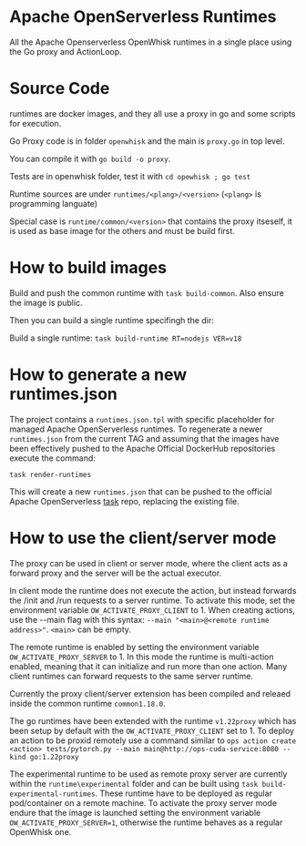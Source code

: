 <!--
#
# Licensed to the Apache Software Foundation (ASF) under one or more
# contributor license agreements.  See the NOTICE file distributed with
# this work for additional information regarding copyright ownership.
# The ASF licenses this file to You under the Apache License, Version 2.0
# (the "License"); you may not use this file except in compliance with
# the License.  You may obtain a copy of the License at
#
#     http://www.apache.org/licenses/LICENSE-2.0
#
# Unless required by applicable law or agreed to in writing, software
# distributed under the License is distributed on an "AS IS" BASIS,
# WITHOUT WARRANTIES OR CONDITIONS OF ANY KIND, either express or implied.
# See the License for the specific language governing permissions and
# limitations under the License.
#
-->

# Apache OpenServerless Runtimes

All the Apache Openserverless OpenWhisk runtimes in a single place using the Go proxy and ActionLoop.

# Source Code

runtimes are docker images, and they all use a proxy in go and some scripts for execution.

Go Proxy code is in folder `openwhisk` and the main is `proxy.go` in top level.

You can compile it with `go build -o proxy`.

Tests are in openwhisk folder, test it with `cd opewhisk ; go test `

Runtime sources are under `runtimes/<plang>/<version>` (`<plang>` is programming languate)

Special case is `runtime/common/<version>` that contains the proxy itseself, it is used as base image for the others and must be build first.

# How to build images

Build and push the common runtime with `task build-common`. Also ensure the image is public.

Then you can build a single runtime specifingh the dir:

Build a single runtime: `task build-runtime RT=nodejs VER=v18`

# How to generate a new runtimes.json

The project contains a `runtimes.json.tpl` with specific placeholder for managed Apache OpenServerless runtimes. To regenerate a newer `runtimes.json` from the current TAG
and assuming that the images have been effectively pushed to the Apache Official DockerHub repositories execute the command:

`task render-runtimes`

This will create a new `runtimes.json` that can be pushed to the official Apache OpenServerless [task](https://github.com/apache/openserverless-task) repo, replacing the existing file.

# How to use the client/server mode

The proxy can be used in client or server mode, where the client acts as a forward
proxy and the server will be the actual executor.

In client mode the runtime does not execute the action, but instead forwards the
/init and /run requests to a server runtime. To activate this mode, set the environment
variable `OW_ACTIVATE_PROXY_CLIENT` to 1.
When creating actions, use the --main flag with this syntax:
`--main "<main>@<remote runtime address>"`. `<main>` can be empty.

The remote runtime is enabled by setting the environment variable `OW_ACTIVATE_PROXY_SERVER` to 1.
In this mode the runtime is multi-action enabled, meaning that it can initialize and run more than one action.
Many client runtimes can forward requests to the same server runtime.

Currently the proxy client/server extension has been compiled and releaed inside the common runtime `common1.18.0`. 

The go runtimes have been extended with the runtime `v1.22proxy` which has been setup by default with the `OW_ACTIVATE_PROXY_CLIENT` set to 1. To deploy an action to be proxid remotely
use a command similar to `ops action create <action> tests/pytorch.py --main main@http://ops-cuda-service:8080 --kind go:1.22proxy`

The experimental runtime to be used as remote proxy server are currently within the `runtime\experimental` folder and can be built using `task build-experimental-runtimes`. These runtime have to be deployed as regular pod/container on a remote machine. To activate the proxy server mode endure that the image is launched setting the environment variable `OW_ACTIVATE_PROXY_SERVER=1`, otherwise the runtime behaves as a regular OpenWhisk one.
